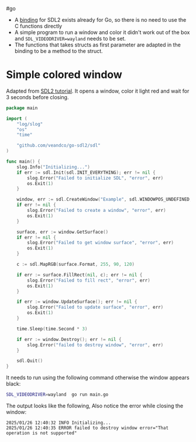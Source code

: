 #go

* A [binding](https://github.com/veandco/go-sdl2) for SDL2 exists already for Go, so there is no need to use the C functions directly
* A simple program to run a window and color it didn't work out of the box and `SDL_VIDEODRIVER=wayland` needs to be set.
* The functions that takes structs as first parameter are adapted in the binding to be a method to the struct.

# Simple colored window

Adapted from [SDL2 tutorial](https://jan.newmarch.name/Wayland/SDL/). It opens a window, color it light red and wait for 3 seconds before closing.

```go
package main

import (
	"log/slog"
	"os"
	"time"

	"github.com/veandco/go-sdl2/sdl"
)

func main() {
	slog.Info("Initializing...")
	if err := sdl.Init(sdl.INIT_EVERYTHING); err != nil {
		slog.Error("Failed to initialize SDL", "error", err)
		os.Exit(1)
	}

	window, err := sdl.CreateWindow("Example", sdl.WINDOWPOS_UNDEFINED, sdl.WINDOWPOS_UNDEFINED, 1280, 720, sdl.WINDOWEVENT_SHOWN)
	if err != nil {
		slog.Error("Failed to create a window", "error", err)
		os.Exit(1)
	}

	surface, err := window.GetSurface()
	if err != nil {
		slog.Error("Failed to get window surface", "error", err)
		os.Exit(1)
	}

	c := sdl.MapRGB(surface.Format, 255, 90, 120)

	if err := surface.FillRect(nil, c); err != nil {
		slog.Error("Failed to fill rect", "error", err)
		os.Exit(1)
	}

	if err := window.UpdateSurface(); err != nil {
		slog.Error("Failed to update surface", "error", err)
		os.Exit(1)
	}

	time.Sleep(time.Second * 3)

	if err := window.Destroy(); err != nil {
		slog.Error("failed to destroy window", "error", err)
	}

	sdl.Quit()
}
```

It needs to run using the following command otherwise the window appears black:
```sh
SDL_VIDEODRIVER=wayland  go run main.go
```

The output looks like the following, Also notice the error while closing the window:
```
2025/01/26 12:40:32 INFO Initializing...
2025/01/26 12:40:35 ERROR failed to destroy window error="That operation is not supported"
```
